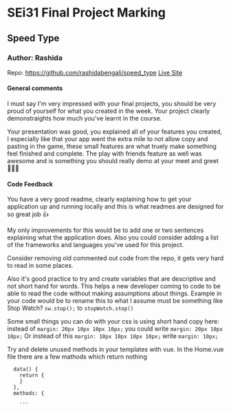 # SEi31 Final Project Marking

## Speed Type
### Author: Rashida
Repo: https://github.com/rashidabengali/speed_type
[Live Site](https://rashidabengali.github.io/speed_type/#/leaderboard)

#### General comments
I must say I'm very impressed with your final projects, you should be very proud of yourself for what you created in the week. Your project clearly demonstraights how much you've learnt in the course. 

Your presentation was good, you explained all of your features you created, I especially like that your app went the extra mile to not allow copy and pasting in the game, these small features are what truely make something feel finished and complete.
The play with friends feature as well was awesome and is something you should really demo at your meet and greet 🎉🎉🎉

#### Code Feedback
You have a very good readme, clearly explaining how to get your application up and running locally and this is what readmes are designed for so great job 👍

My only improvements for this would be to add one or two sentences explaining what the application does. Also you could consider adding a list of the frameworks and languages you've used for this project.

Consider removing old commented out code from the repo, it gets very hard to read in some places.

Also it's good practice to try and create variables that are descriptive and not short hand for words. This helps a new developer coming to code to be able to read the code without making assumptions about things.
Example in your code would be to rename this to what I assume must be something like Stop Watch? 
`sw.stop();` to `stopWatch.stop()`

Some small things you can do with your css is using short hand copy here:
instead of `margin: 20px 10px 10px 10px;` you could write `margin: 20px 10px 10px;`
Or instead of this `margin: 10px 10px 10px 10px;` write `margin: 10px;`

Try and delete unused methods in your templates with vue. In the Home.vue file there are a few mathods which return nothing
```
  data() {
    return {
    }
  },
  methods: {

	```
